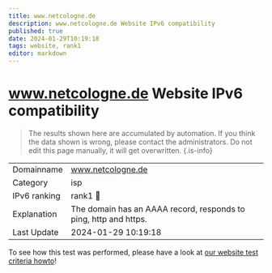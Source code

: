 ```yaml
---
title: www.netcologne.de
description: www.netcologne.de Website IPv6 compatibility
published: true
date: 2024-01-29T10:19:18
tags: website, rank1
editor: markdown
---
```


# www.netcologne.de Website IPv6 compatibility

> The results shown here are accumulated by automation. If you think the data shown is wrong, please contact the administrators. 
> Do not edit this page manually, it will get overwritten.
{.is-info}


|   |   |
| - | - |
| Domainname | www.netcologne.de
| Category | isp |
| IPv6 ranking | rank1 :1st_place_medal: |
| Explanation | The domain has an AAAA record, responds to ping, http and https. |
| Last Update | 2024-01-29 10:19:18 |

To see how this test was performed, please have a look at [our website test criteria howto](/howto/testcriteria/website)!


